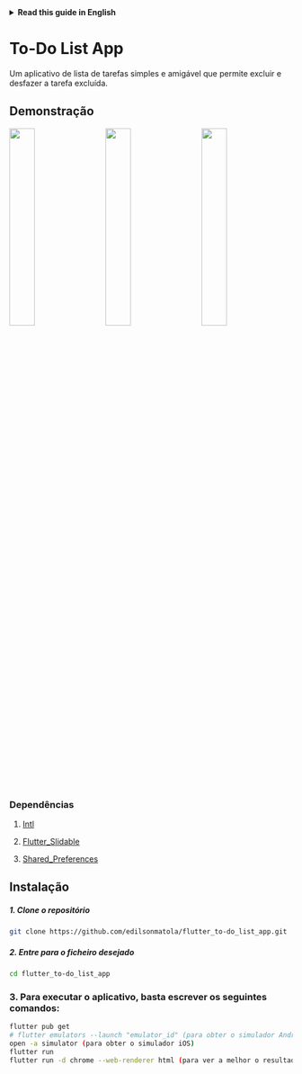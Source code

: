 <details>
<summary>
<strong> Read this guide in English </strong>
</summary>
    <ul>
        <li><a href="./README.md"> English </a></li>
    </ul>

</details>

# To-Do List App

Um aplicativo de lista de tarefas simples e amigável que permite excluir e desfazer a tarefa excluída.

## Demonstração

<img src="./media/login-screen-preview.png" width="30%">&nbsp;&nbsp;&nbsp;&nbsp;&nbsp;<img src="./media/home-screen-preview.png" width="30%">&nbsp;&nbsp;&nbsp;&nbsp;&nbsp;<img src="./media/profile-screen-preview.png" width="30%">

### Dependências

1. [Intl](https://pub.dev/packages/intl)

1. [Flutter_Slidable](https://pub.dev/packages/flutter_slidable)

1. [Shared_Preferences](https://pub.dev/packages/shared_preferences)

## Instalação

##### 1. Clone o repositório

```bash
git clone https://github.com/edilsonmatola/flutter_to-do_list_app.git
```

##### 2. Entre para o ficheiro desejado

```bash
cd flutter_to-do_list_app
```

### 3. Para executar o aplicativo, basta escrever os seguintes comandos:

```bash
flutter pub get
# flutter emulators --launch "emulator_id" (para obter o simulador Android)
open -a simulator (para obter o simulador iOS)
flutter run
flutter run -d chrome --web-renderer html (para ver a melhor o resultado)
```
